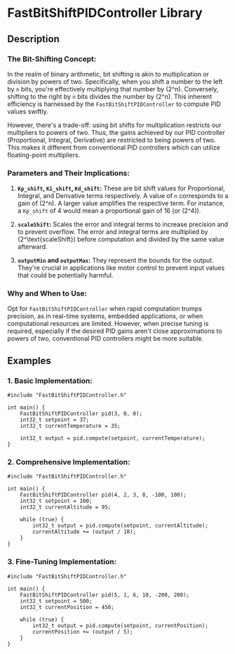 # FastBitShiftPIDController Library

## Description

### The Bit-Shifting Concept:
In the realm of binary arithmetic, bit shifting is akin to multiplication or division by powers of two. Specifically, when you shift a number to the left by `n` bits, you're effectively multiplying that number by \(2^n\). Conversely, shifting to the right by `n` bits divides the number by \(2^n\). This inherent efficiency is harnessed by the `FastBitShiftPIDController` to compute PID values swiftly.

However, there's a trade-off: using bit shifts for multiplication restricts our multipliers to powers of two. Thus, the gains achieved by our PID controller (Proportional, Integral, Derivative) are restricted to being powers of two. This makes it different from conventional PID controllers which can utilize floating-point multipliers.

### Parameters and Their Implications:

1. **`Kp_shift`, `Ki_shift`, `Kd_shift`:** These are bit shift values for Proportional, Integral, and Derivative terms respectively. A value of `n` corresponds to a gain of \(2^n\). A larger value amplifies the respective term. For instance, a `Kp_shift` of 4 would mean a proportional gain of 16 (or \(2^4\)).

2. **`scaleShift`:** Scales the error and integral terms to increase precision and to prevent overflow. The error and integral terms are multiplied by \(2^\text{scaleShift}\) before computation and divided by the same value afterward.

3. **`outputMin` and `outputMax`:** They represent the bounds for the output. They're crucial in applications like motor control to prevent input values that could be potentially harmful.

### Why and When to Use:
Opt for `FastBitShiftPIDController` when rapid computation trumps precision, as in real-time systems, embedded applications, or when computational resources are limited. However, when precise tuning is required, especially if the desired PID gains aren't close approximations to powers of two, conventional PID controllers might be more suitable.

## Examples

### 1. Basic Implementation:

```
#include "FastBitShiftPIDController.h"

int main() {
    FastBitShiftPIDController pid(3, 0, 0);
    int32_t setpoint = 37;
    int32_t currentTemperature = 35;

    int32_t output = pid.compute(setpoint, currentTemperature);
}
```

### 2. Comprehensive Implementation:

```
#include "FastBitShiftPIDController.h"

int main() {
    FastBitShiftPIDController pid(4, 2, 3, 8, -100, 100);
    int32_t setpoint = 100;
    int32_t currentAltitude = 95;

    while (true) {
        int32_t output = pid.compute(setpoint, currentAltitude);
        currentAltitude += (output / 10);
    }
}
```

### 3. Fine-Tuning Implementation:

```
#include "FastBitShiftPIDController.h"

int main() {
    FastBitShiftPIDController pid(5, 1, 6, 10, -200, 200);
    int32_t setpoint = 500;
    int32_t currentPosition = 450;

    while (true) {
        int32_t output = pid.compute(setpoint, currentPosition);
        currentPosition += (output / 5);
    }
}
```


